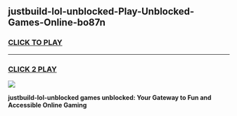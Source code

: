 
## justbuild-lol-unblocked-Play-Unblocked-Games-Online-bo87n
<h3>
<a href="https://premium76.site?title=justbuild-lol-unblocked&ref=25A">CLICK TO PLAY</a></h3>
<hr>

<h3>
<a href="https://premium76.site?title=justbuild-lol-unblocked&ref=25A">CLICK 2 PLAY</a>
  
</h3>

<a href="https://premium76.site?title=justbuild-lol-unblocked&ref=25A"><img src="https://clearcache.store/games.png"></a>


**justbuild-lol-unblocked games unblocked: Your Gateway to Fun and Accessible Online Gaming**
